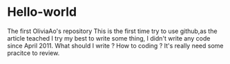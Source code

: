 # Hello-world
The first OliviaAo's repository 
This is the first time try to use github,as the  article teached I try my best to write some thing,
I didn't write any code since April 2011. What should I write ? How to coding ? It's really need some 
pracitce to review.
